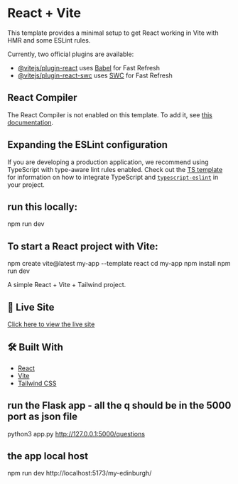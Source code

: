 # React + Vite

This template provides a minimal setup to get React working in Vite with HMR and some ESLint rules.

Currently, two official plugins are available:

- [@vitejs/plugin-react](https://github.com/vitejs/vite-plugin-react/blob/main/packages/plugin-react) uses [Babel](https://babeljs.io/) for Fast Refresh
- [@vitejs/plugin-react-swc](https://github.com/vitejs/vite-plugin-react/blob/main/packages/plugin-react-swc) uses [SWC](https://swc.rs/) for Fast Refresh

## React Compiler

The React Compiler is not enabled on this template. To add it, see [this documentation](https://react.dev/learn/react-compiler/installation).

## Expanding the ESLint configuration

If you are developing a production application, we recommend using TypeScript with type-aware lint rules enabled. Check out the [TS template](https://github.com/vitejs/vite/tree/main/packages/create-vite/template-react-ts) for information on how to integrate TypeScript and [`typescript-eslint`](https://typescript-eslint.io) in your project.





## run this locally:
npm run dev






## To start a React project with Vite:
 npm create vite@latest my-app --template react
    cd my-app
    npm install
    npm run dev






A simple React + Vite + Tailwind project.

## 🚀 Live Site

[Click here to view the live site](https://marialavigina.github.io/my-edinburgh/)

## 🛠️ Built With

- [React](https://reactjs.org/)
- [Vite](https://vitejs.dev/)
- [Tailwind CSS](https://tailwindcss.com/)


## run the Flask app - all the q should be in the 5000 port as json file 
python3 app.py
http://127.0.0.1:5000/questions

## the app local host
npm run dev
http://localhost:5173/my-edinburgh/